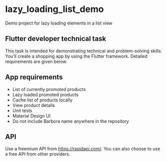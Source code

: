 # lazy_loading_list_demo

Demo project for lazy loading elements in a list view

## Flutter developer technical task

This task is intended for demonstrating technical and problem-solving skills.
You’ll create a shopping app by using the Flutter framework.
Detailed requirements are given below.

## App requirements

* List of currently promoted products 
* Lazy loaded promoted products 
* Cache list of products locally 
* View product details 
* Unit tests 
* Material Design UI 
* Do not include Barbora name anywhere in the repository 

## API

Use a freemium API from https://rapidapi.com/. You can also choose to use a free API from other providers.